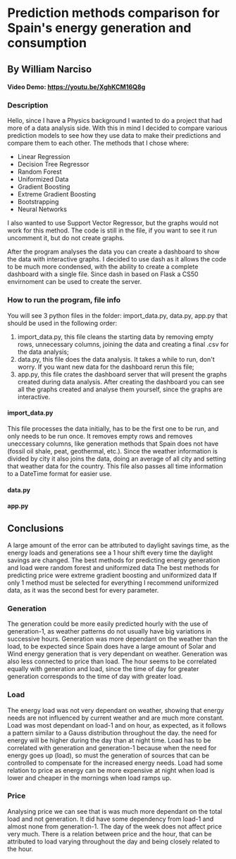 # Prediction methods comparison for Spain's energy generation and consumption
## By William Narciso

#### Video Demo: https://youtu.be/XghKCM16Q8g

### Description
Hello, since I have a Physics background I wanted to do a project that had more of a data analysis side. With this in mind I decided to compare various prediction models to see how they use data to make their predictions and compare them to each other.
The methods that I chose where:
- Linear Regression
- Decision Tree Regressor
- Random Forest
- Uniformized Data
- Gradient Boosting
- Extreme Gradient Boosting
- Bootstrapping
- Neural Networks

I also wanted to use Support Vector Regressor, but the graphs would not work for this method. The code is still in the file, if you want to see it run uncomment it, but do not create graphs.

After the program analyses the data you can create a dashboard to show the data with interactive graphs. I decided to use dash as it allows the code to be much more condensed, with the ability to create a complete dashboard with a single file. Since dash in based on Flask a CS50 envirnoment can be used to create the server.

### How to run the program, file info
You will see 3 python files in the folder: import_data.py, data.py, app.py that should be used in the following order:
1. import_data.py, this file cleans the starting data by removing empty rows, unnecessary columns, joining the data and creating a final .csv for the data analysis;
2. data.py, this file does the data analysis. It takes a while to run, don't worry. If you want new data for the dashboard rerun this file;
3. app.py, this file crates the dashboard server that will present the graphs created during data analysis.
After creating the dashboard you can see all the graphs created and analyse them yourself, since the graphs are interactive.

#### import_data.py
This file processes the data initially, has to be the first one to be run, and only needs to be run once. It removes empty rows and removes uneccessary columns, like generation methods that Spain does not have (fossil oil shale, peat, geothermal, etc.). Since the weather information is divided by city it also joins the data, doing an average of all city and setting that weather data for the country. This file also passes all time information to a DateTime format for easier use.

#### data.py

#### app.py

## Conclusions
A large amount of the error can be attributed to daylight savings time, as the energy loads and generations see a 1 hour shift every time the daylight savings are changed.
The best methods for predicting energy generation and load were random forest and uniformized data
The best methods for predicting price were extreme gradient boosting and uniformized data
If only 1 method must be selected for everything I recommend uniformized data, as it was the second best for every parameter.

### Generation
The generation could be more easily predicted hourly with the use of generation-1, as weather patterns do not usually have big variations in successive hours.
Generation was more dependant on the weather than the load, to be expected since Spain does have a large amount of Solar and Wind energy generation that is very dependant on weather.
Generation was also less connected to price than load. The hour seems to be correlated equally with generation and load, since the time of day for greater generation corresponds to the time of day with greater load.

### Load
The energy load was not very dependant on weather, showing that energy needs are not influenced by current weather and are much more constant.
Load was most dependant on load-1 and on hour, as expected, as it follows a pattern similar to a Gauss distribution throughout the day.
the need for energy will be higher during the day than at night time. Load has to be correlated with generation and generation-1 because when the need for energy goes up (load), so must the generation of sources that can be controlled to compensate for the increased energy needs.
Load had some relation to price as energy can be more expensive at night when load is lower and cheaper in the mornings when load ramps up.

### Price
Analysing price we can see that is was much more dependant on the total load and not generation. It did have some dependency from load-1 and almost none from generation-1.
The day of the week does not affect price very much. There is a relation between price and the hour, that can be attributed to load varying throughout the day and being closely related to the hour.

